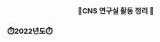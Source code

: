<div align=center>
  <h3> 📑CNS 연구실 활동 정리 📑 </h3>

</div>
<div align=cneter>
  <h3>⏱️2022년도⏱️ </h3>
    <a href="https://github.com/Hyung-Gunny/CNSLAB/raw/main/2022%E1%84%92%E1%85%A1%E1%86%A8%E1%84%82%E1%85%A7%E1%86%AB%E1%84%83%E1%85%A9%20%E1%84%80%E1%85%A7%E1%84%8B%E1%85%AE%E1%86%AF%E1%84%87%E1%85%A1%E1%86%BC%E1%84%92%E1%85%A1%E1%86%A8%20Chapter4%20%E1%84%8C%E1%85%A5%E1%86%BC%E1%84%89%E1%85%AE%E1%84%85%E1%85%A9%E1%86%AB%E1%84%8B%E1%85%B4%20%E1%84%80%E1%85%B5%E1%84%87%E1%85%A9%E1%86%AB%20%E1%84%80%E1%85%A2%E1%84%82%E1%85%A7%E1%86%B7%E1%84%80%E1%85%AA%20%E1%84%8B%E1%85%B2%E1%84%92%E1%85%A1%E1%86%AB%E1%84%8E%E1%85%A6_%E1%84%87%E1%85%A1%E1%86%A8%E1%84%92%E1%85%A7%E1%86%BC%E1%84%80%E1%85%A5%E1%86%AB.pptx">

